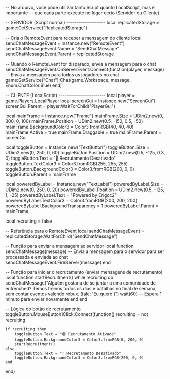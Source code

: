 -- No arquivo, você pode utilizar tanto Script quanto LocalScript, mas é importante
-- que cada parte execute no lugar certo (Servidor ou Cliente).

-- SERVIDOR (Script normal) -------------------
local replicatedStorage = game:GetService("ReplicatedStorage")

-- Cria o RemoteEvent para receber a mensagem do cliente
local sendChatMessageEvent = Instance.new("RemoteEvent")
sendChatMessageEvent.Name = "SendChatMessage"
sendChatMessageEvent.Parent = replicatedStorage

-- Quando o RemoteEvent for disparado, envia a mensagem para o chat
sendChatMessageEvent.OnServerEvent:Connect(function(player, message)
    -- Envia a mensagem para todos os jogadores no chat
    game:GetService("Chat"):Chat(game.Workspace, message, Enum.ChatColor.Blue)
end)

-- CLIENTE (LocalScript) -----------------------
local player = game.Players.LocalPlayer
local screenGui = Instance.new("ScreenGui")
screenGui.Parent = player:WaitForChild("PlayerGui")

local mainFrame = Instance.new("Frame")
mainFrame.Size = UDim2.new(0, 300, 0, 100)
mainFrame.Position = UDim2.new(0.5, -150, 0.5, -50)
mainFrame.BackgroundColor3 = Color3.fromRGB(40, 40, 40)
mainFrame.Active = true
mainFrame.Draggable = true
mainFrame.Parent = screenGui

local toggleButton = Instance.new("TextButton")
toggleButton.Size = UDim2.new(0, 250, 0, 60)
toggleButton.Position = UDim2.new(0.5, -125, 0.3, 0)
toggleButton.Text = "🔴 Recrutamento Desativado"
toggleButton.TextColor3 = Color3.fromRGB(255, 255, 255)
toggleButton.BackgroundColor3 = Color3.fromRGB(200, 0, 0)
toggleButton.Parent = mainFrame

local poweredByLabel = Instance.new("TextLabel")
poweredByLabel.Size = UDim2.new(0, 250, 0, 20)
poweredByLabel.Position = UDim2.new(0.5, -125, 1, -25)
poweredByLabel.Text = "Powered by Erigcc2"
poweredByLabel.TextColor3 = Color3.fromRGB(200, 200, 200)
poweredByLabel.BackgroundTransparency = 1
poweredByLabel.Parent = mainFrame

local recruiting = false

-- Referência para o RemoteEvent
local sendChatMessageEvent = replicatedStorage:WaitForChild("SendChatMessage")

-- Função para enviar a mensagem ao servidor
local function sendChatMessage(message)
    -- Envia a mensagem para o servidor para ser processada e enviada ao chat
    sendChatMessageEvent:FireServer(message)
end

-- Função para iniciar o recrutamento (enviar mensagens de recrutamento)
local function startRecruitment()
    while recruiting do
        sendChatMessage("Alguém gostaria de se juntar a uma comunidade de entrenched? Temos treinos todos os dias e batalhas no final de semana, sem contar eventos valendo robux. (fale: 'Eu quero')")
        wait(60)  -- Espera 1 minuto para enviar novamente
    end
end

-- Lógica do botão de recrutamento
toggleButton.MouseButton1Click:Connect(function()
    recruiting = not recruiting
    
    if recruiting then
        toggleButton.Text = "🟢 Recrutamento Ativado"
        toggleButton.BackgroundColor3 = Color3.fromRGB(0, 200, 0)
        startRecruitment()
    else
        toggleButton.Text = "🔴 Recrutamento Desativado"
        toggleButton.BackgroundColor3 = Color3.fromRGB(200, 0, 0)
    end
end)
